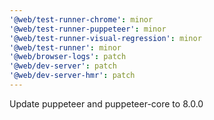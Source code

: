```yaml
---
'@web/test-runner-chrome': minor
'@web/test-runner-puppeteer': minor
'@web/test-runner-visual-regression': minor
'@web/test-runner': minor
'@web/browser-logs': patch
'@web/dev-server': patch
'@web/dev-server-hmr': patch
---
```


Update puppeteer and puppeteer-core to 8.0.0
